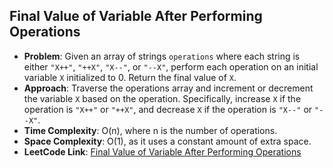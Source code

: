 ## Final Value of Variable After Performing Operations
- **Problem**: Given an array of strings `operations` where each string is either `"X++"`, `"++X"`, `"X--"`, or `"--X"`, perform each operation on an initial variable `X` initialized to 0. Return the final value of `X`.
- **Approach**: 
  Traverse the operations array and increment or decrement the variable `X` based on the operation. Specifically, increase `X` if the operation is `"X++"` or `"++X"`, and decrease `X` if the operation is `"X--"` or `"--X"`.
- **Time Complexity**: O(n), where n is the number of operations.
- **Space Complexity**: O(1), as it uses a constant amount of extra space.
- **LeetCode Link**: [Final Value of Variable After Performing Operations](https://leetcode.com/problems/final-value-of-variable-after-performing-operations/)
